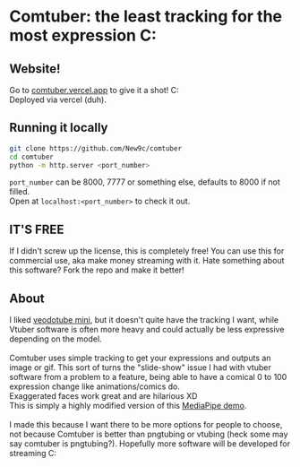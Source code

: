 # Comtuber: the least tracking for the most expression C:
## Website!
Go to [comtuber.vercel.app](comtuber.vercel.app) to give it a shot! C:<br>
Deployed via vercel (duh).
## Running it locally
```sh
git clone https://github.com/New9c/comtuber
cd comtuber
python -m http.server <port_number>
```

`port_number` can be 8000, 7777 or something else, defaults to 8000 if not filled.<br>
Open <insert your browser> at `localhost:<port_number>` to check it out.

## IT'S FREE
If I didn't screw up the license, this is completely free! You can use this for commercial use, aka make money streaming with it. Hate something about this software? Fork the repo and make it better!
## About
I liked [veodotube mini](https://olmewe.itch.io/veadotube-mini), but it doesn't quite have the tracking I want, while Vtuber software is often more heavy and could actually be less expressive depending on the model.<br><br> 
Comtuber uses simple tracking to get your expressions and outputs an image or gif. This sort of turns the "slide-show" issue I had with vtuber software from a problem to a feature, being able to have a comical 0 to 100 expression change like animations/comics do. <br>
Exaggerated faces work great and are hilarious XD<br>
This is simply a highly modified version of this [MediaPipe demo](https://codepen.io/mediapipe-preview/pen/OJBVQJm).<br><br>
I made this because I want there to be more options for people to choose, not because Comtuber is better than pngtubing or vtubing (heck some may say comtuber is pngtubing?). Hopefully more software will be developed for streaming C:
